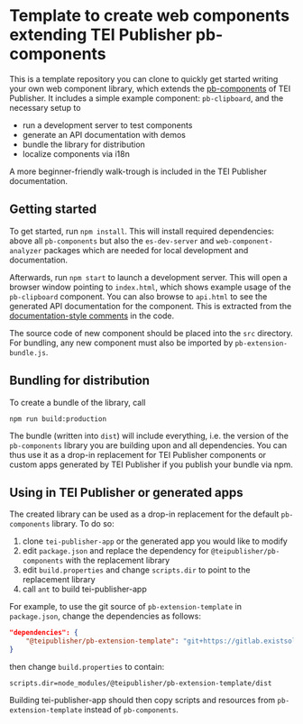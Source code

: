 # Template to create web components extending TEI Publisher pb-components

This is a template repository you can clone to quickly get started writing your own web component library, which extends the [pb-components](https://gitlab.existsolutions.com/tei-publisher/pb-components) of TEI Publisher. It includes a simple example component: `pb-clipboard`, and the necessary setup to

* run a development server to test components
* generate an API documentation with demos
* bundle the library for distribution
* localize components via i18n

A more beginner-friendly walk-trough is included in the TEI Publisher documentation.

##  Getting started

To get started, run `npm install`. This will install required dependencies: above all `pb-components` but also the `es-dev-server` and `web-component-analyzer` packages which are needed for local development and documentation.

Afterwards, run `npm start` to launch a development server. This will open a browser window pointing to `index.html`, which shows example usage of the `pb-clipboard` component. You can also browse to `api.html` to see the generated API documentation for the component. This is extracted from the [documentation-style comments](https://www.npmjs.com/package/web-component-analyzer#%E2%9E%A4-how-to-document-your-components-using-jsdoc) in the code.

The source code of new component should be placed into the `src` directory. For bundling, any new component must also be imported by `pb-extension-bundle.js`.

## Bundling for distribution

To create a bundle of the library, call

`npm run build:production`

The bundle (written into `dist`) will include everything, i.e. the version of the `pb-components` library you are building upon and all dependencies. You can thus use it as a drop-in replacement for TEI Publisher components or custom apps generated by TEI Publisher if you publish your bundle via npm.

## Using in TEI Publisher or generated apps

The created library can be used as a drop-in replacement for the default `pb-components` library. To do so:

1. clone `tei-publisher-app` or the generated app you would like to modify
2. edit `package.json` and replace the dependency for `@teipublisher/pb-components` with the replacement library
3. edit `build.properties` and change `scripts.dir` to point to the replacement library
4. call `ant` to build tei-publisher-app

For example, to use the git source of `pb-extension-template` in `package.json`, change the dependencies as follows:

```json
"dependencies": {
    "@teipublisher/pb-extension-template": "git+https://gitlab.existsolutions.com/tei-publisher/pb-extension-template.git#master"
}
```

then change `build.properties` to contain:

```
scripts.dir=node_modules/@teipublisher/pb-extension-template/dist
```

Building tei-publisher-app should then copy scripts and resources from `pb-extension-template` instead of `pb-components`.